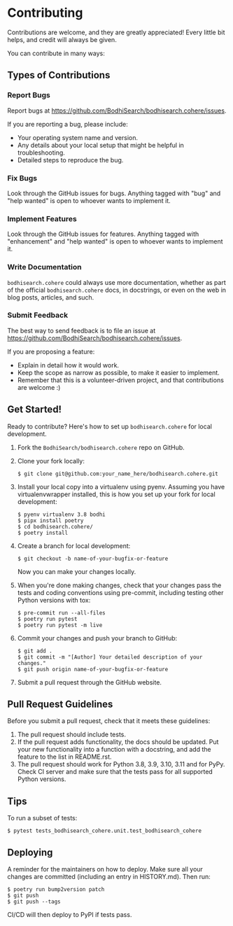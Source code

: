 # Contributing

Contributions are welcome, and they are greatly appreciated! Every little bit
helps, and credit will always be given.

You can contribute in many ways:

## Types of Contributions

### Report Bugs

Report bugs at <https://github.com/BodhiSearch/bodhisearch.cohere/issues>.

If you are reporting a bug, please include:

- Your operating system name and version.
- Any details about your local setup that might be helpful in troubleshooting.
- Detailed steps to reproduce the bug.

### Fix Bugs

Look through the GitHub issues for bugs. Anything tagged with "bug" and "help
wanted" is open to whoever wants to implement it.

### Implement Features

Look through the GitHub issues for features. Anything tagged with "enhancement"
and "help wanted" is open to whoever wants to implement it.

### Write Documentation

`bodhisearch.cohere` could always use more documentation, whether as part of the
official `bodhisearch.cohere` docs, in docstrings, or even on the web in blog posts,
articles, and such.

### Submit Feedback

The best way to send feedback is to file an issue at <https://github.com/BodhiSearch/bodhisearch.cohere/issues>.

If you are proposing a feature:

- Explain in detail how it would work.
- Keep the scope as narrow as possible, to make it easier to implement.
- Remember that this is a volunteer-driven project, and that contributions
  are welcome :)

## Get Started!

Ready to contribute? Here's how to set up `bodhisearch.cohere` for local development.

1. Fork the `BodhiSearch/bodhisearch.cohere` repo on GitHub.

2. Clone your fork locally:

   ```
   $ git clone git@github.com:your_name_here/bodhisearch.cohere.git
   ```

3. Install your local copy into a virtualenv using pyenv. Assuming you have virtualenvwrapper installed, this is how you set up your fork for local development:

   ```
   $ pyenv virtualenv 3.8 bodhi
   $ pipx install poetry
   $ cd bodhisearch.cohere/
   $ poetry install
   ```

4. Create a branch for local development:

   ```
   $ git checkout -b name-of-your-bugfix-or-feature
   ```

   Now you can make your changes locally.

5. When you're done making changes, check that your changes pass the tests and coding conventions using pre-commit, including testing other Python versions with tox:

   ```
   $ pre-commit run --all-files
   $ poetry run pytest
   $ poetry run pytest -m live
   ```

6. Commit your changes and push your branch to GitHub:

   ```
   $ git add .
   $ git commit -m "[Author] Your detailed description of your changes."
   $ git push origin name-of-your-bugfix-or-feature
   ```

7. Submit a pull request through the GitHub website.

## Pull Request Guidelines

Before you submit a pull request, check that it meets these guidelines:

1. The pull request should include tests.
2. If the pull request adds functionality, the docs should be updated. Put
   your new functionality into a function with a docstring, and add the
   feature to the list in README.rst.
3. The pull request should work for Python 3.8, 3.9, 3.10, 3.11 and for PyPy. Check
   CI server and make sure that the tests pass for all supported Python versions.

## Tips

To run a subset of tests:

```
$ pytest tests_bodhisearch_cohere.unit.test_bodhisearch_cohere
```

## Deploying

A reminder for the maintainers on how to deploy.
Make sure all your changes are committed (including an entry in HISTORY.md).
Then run:

```
$ poetry run bump2version patch
$ git push
$ git push --tags
```

CI/CD will then deploy to PyPI if tests pass.
